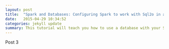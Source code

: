 ```yaml
---
layout: post
title:  "Spark and Databases: Configuring Spark to work with Sql2o in a testable way"
date:   2015-04-29 10:34:52
categories: jekyll update
summary: This tutorial will teach you how to use a database with your Spark application. We will discuss when it is appropriate to use an ORM and describe how you can organize your code to make it easily testable.<br>The tutorial is written by Federico Tomassetti, you can read other posts from this author on his <a href="http://tomassetti.me/" target="_blank">blog</a>.<br>
---
```


Post 3
